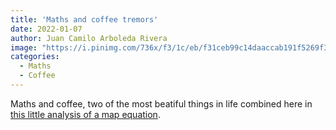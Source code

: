 ```yaml
---
title: 'Maths and coffee tremors'
date: 2022-01-07
author: Juan Camilo Arboleda Rivera
image: "https://i.pinimg.com/736x/f3/1c/eb/f31ceb99c14daaccab191f5269f3322c.jpg"
categories:
  - Maths
  - Coffee
---
```


Maths and coffee, two of the most beatiful things in life combined here in
[this little analysis of a map equation](/files/coffee-tremors.pdf).
